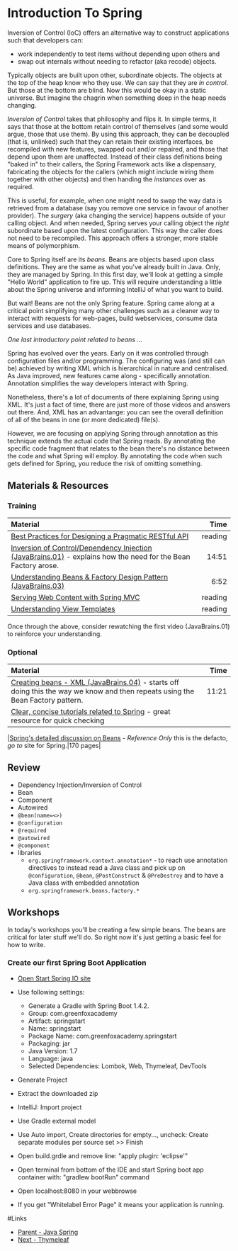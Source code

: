 # Introduction To Spring

Inversion of Control (IoC) offers an alternative way to construct applications such that developers can:
- work independently to test items without depending upon others and 
- swap out internals without needing to refactor (aka recode) objects.

Typically objects are built upon other, subordinate objects.  The objects at the top of the heap know who they use.  We can say that they are *in control*.  But those at the bottom are blind.  Now this would be okay in a static universe.  But imagine the chagrin when something deep in the heap needs changing.  

*Inversion of Control* takes that philosophy and flips it.  In simple terms, it says that those at the bottom retain control of themselves (and some would argue, those that use them).  By using this approach, they can be decoupled (that is, unlinked) such that they can retain their existing interfaces, be recompiled with new features, swapped out and/or repaired, and those that depend upon them are unaffected.  Instead of their class definitions being "baked in" to their callers, the Spring Framework acts like a dispensary, fabricating the objects for the callers (which might include wiring them together with other objects) and then handing the *instances* over as required.

This is useful, for example, when one might need to swap the way data is retrieved from a database (say you remove one service in favour of another provider).  The *surgery* (aka changing the service) happens outside of your calling object.  And when needed, Spring serves your calling object the _right_ subordinate based upon the latest configuration.  This way the caller does not need to be recompiled.  This approach offers a stronger, more stable means of polymorphism.  

Core to Spring itself are its *beans*.  Beans are objects based upon class definitions.  They are the same as what you've already built in Java.  Only, they are managed by Spring.  In this first day, we'll look at getting a simple "Hello World" application to fire up.  This will require understanding a little about the Spring universe and informing IntelliJ of what you want to build.

But wait! Beans are not the only Spring feature.  Spring came along at a critical point simplifying many other challenges such as a cleaner way to interact with requests for web-pages, build webservices, consume data services and use databases.

*One last introductory point related to beans ...*

Spring has evolved over the years.  Early on it was controlled through configuration files and/or programming.  The configuring was (and still can be) achieved by writing XML which is hierarchical in nature and centralised.  As Java improved, new features came along - specifically annotation.  Annotation simplifies the way developers interact with Spring.  

Nonetheless, there's a lot of documents of there explaining Spring using XML.  It's just a fact of time, there are just more of those videos and answers out there.  And, XML has an advantange: you can see the overall definition of all of the beans in one (or more dedicated) file(s).

However, we are focusing on applying Spring through annotation as this technique extends the actual code that Spring reads.  By annotating the specific code fragment that relates to the bean there's no distance between the code and what Spring will employ.  By annotating the code when such gets defined for Spring, you reduce the risk of omitting something.


## Materials & Resources

### Training

| Material | Time |
|:---------|-----:|
|[Best Practices for Designing a Pragmatic RESTful API](http://www.vinaysahni.com/best-practices-for-a-pragmatic-restful-api)| reading |
|[Inversion of Control/Dependency Injection (JavaBrains.01)](https://www.youtube.com/watch?v=GB8k2-Egfv0) - explains how the  need for the Bean Factory arose.|14:51|
|[Understanding Beans &amp; Factory Design Pattern (JavaBrains.03)](https://www.youtube.com/watch?v=xlWwMSu5I70)|6:52|
|[Serving Web Content with Spring MVC](http://spring.io/guides/gs/serving-web-content/)| reading |
|[Understanding View Templates](http://spring.io/understanding/view-templates)| reading |

Once through the above, consider rewatching the first video (JavaBrains.01) to reinforce your understanding.


### Optional
| Material | Time |
|:---------|-----:|
|[Creating beans - XML (JavaBrains.04)](https://www.youtube.com/watch?v=7c6ZTF6cF88&s=10) - starts off doing this the way we know and then repeats using the Bean Factory pattern.|11:21|
|[Clear, concise tutorials related to Spring](https://www.tutorialspoint.com/spring/spring_ioc_containers.htm) - great resource for quick checking||

|[Spring's detailed discussion on Beans](http://docs.spring.io/spring/docs/current/spring-framework-reference/html/beans.html) - _Reference Only_ this is the defacto, *go to* site for Spring.|170 pages|



## Review
- Dependency Injection/Inversion of Control
- Bean
- Component
- Autowired
- `@bean(name=<>)`
- `@configuration`
- `@required`
- `@autowired`
- `@component`
- libraries
  - `org.springframework.context.annotation*` - to reach use annotation directives to instead read a Java class and pick up on `@configuration`, `@bean`, `@PostConstruct` &amp; `@PreDestroy` and to have a Java class with embedded annotation 
  - `org.springframework.beans.factory.*`


## Workshops
In today's workshops you'll be creating a few simple beans.  The beans are critical for later stuff we'll do.  So right now it's just getting a basic feel for how to write.

### Create our first Spring Boot Application
- [Open Start Spring IO site](http://start.spring.io/)
- Use following settings: 
  - Generate a Gradle with Spring Boot 1.4.2.
  - Group: com.greenfoxacademy
  - Artifact: springstart
  - Name: springstart
  - Package Name: com.greenfoxacademy.springstart
  - Packaging: jar
  - Java Version: 1.7
  - Language: java
  - Selected Dependencies: Lombok, Web, Thymeleaf, DevTools
- Generate Project
- Extract the downloaded zip

- IntelliJ: Import project
- Use Gradle external model
- Use Auto import, Create directories for empty..., uncheck: Create separate modules per source set >> Finish
- Open build.grdle and remove line: "apply plugin: 'eclipse'"
- Open terminal from bottom of the IDE and start Spring boot app container with: "gradlew bootRun" command
- Open localhost:8080 in your webbrowse
- If you get "Whitelabel Error Page" it means your application is running.

#Links
- [Parent - Java Spring](../README.md)
- [Next - Thymeleaf](../thymeleaf/README.md)
